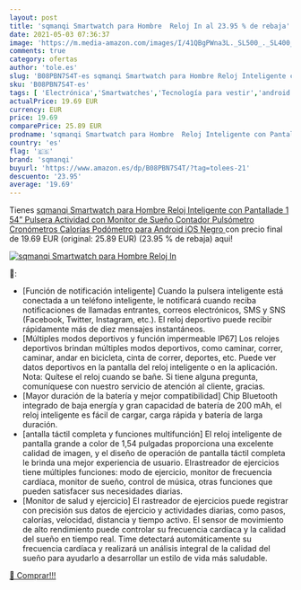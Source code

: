 ```yaml
---
layout: post
title: 'sqmanqi Smartwatch para Hombre  Reloj In al 23.95 % de rebaja'
date: 2021-05-03 07:36:37
image: 'https://m.media-amazon.com/images/I/41QBgPWna3L._SL500_._SL400_.jpg'
comments: true
category: ofertas
author: 'tole.es'
slug: 'B08PBN7S4T-es sqmanqi Smartwatch para Hombre Reloj Inteligente con...'
sku: 'B08PBN7S4T-es'
tags: [ 'Electrónica','Smartwatches','Tecnología para vestir','android','sqmanqi', ]
actualPrice: 19.69 EUR
currency: EUR
price: 19.69
comparePrice: 25.89 EUR
prodname: 'sqmanqi Smartwatch para Hombre  Reloj Inteligente con Pantallade 1 54”  Pulsera Actividad con Monitor de Sueño Contador  Pulsómetro  Cronómetros  Calorías Podómetro  para Android iOS  Negro '
country: 'es'
flag: '🇪🇸'
brand: 'sqmanqi'
buyurl: 'https://www.amazon.es/dp/B08PBN7S4T/?tag=tolees-21'
descuento: '23.95'
average: '19.69'
---
```


Tienes [sqmanqi Smartwatch para Hombre  Reloj Inteligente con Pantallade 1 54”  Pulsera Actividad con Monitor de Sueño Contador  Pulsómetro  Cronómetros  Calorías Podómetro  para Android iOS  Negro ](https://www.amazon.es/dp/B08PBN7S4T/?tag=tolees-21) con precio final de  19.69 EUR (original: 25.89 EUR) (23.95 %  de rebaja) aqui!

[![sqmanqi Smartwatch para Hombre  Reloj In](https://m.media-amazon.com/images/I/41QBgPWna3L._SL500_._SL400_.jpg)](https://www.amazon.es/dp/B08PBN7S4T/?tag=tolees-21)

🔎:

- [Función de notificación inteligente] Cuando la pulsera inteligente está conectada a un teléfono inteligente, le notificará cuando reciba notificaciones de llamadas entrantes, correos electrónicos, SMS y SNS (Facebook, Twitter, Instagram, etc.). El reloj deportivo puede recibir rápidamente más de diez mensajes instantáneos.
- [Múltiples modos deportivos y función impermeable IP67] Los relojes deportivos brindan múltiples modos deportivos, como caminar, correr, caminar, andar en bicicleta, cinta de correr, deportes, etc. Puede ver datos deportivos en la pantalla del reloj inteligente o en la aplicación. Nota: Quítese el reloj cuando se bañe. Si tiene alguna pregunta, comuníquese con nuestro servicio de atención al cliente, gracias.
- [Mayor duración de la batería y mejor compatibilidad] Chip Bluetooth integrado de baja energía y gran capacidad de batería de 200 mAh, el reloj inteligente es fácil de cargar, carga rápida y batería de larga duración.
- [antalla táctil completa y funciones multifunción] El reloj inteligente de pantalla grande a color de 1,54 pulgadas proporciona una excelente calidad de imagen, y el diseño de operación de pantalla táctil completa le brinda una mejor experiencia de usuario. Elrastreador de ejercicios tiene múltiples funciones: modo de ejercicio, monitor de frecuencia cardíaca, monitor de sueño, control de música, otras funciones que pueden satisfacer sus necesidades diarias.
- [Monitor de salud y ejercicio] El rastreador de ejercicios puede registrar con precisión sus datos de ejercicio y actividades diarias, como pasos, calorías, velocidad, distancia y tiempo activo. El sensor de movimiento de alto rendimiento puede controlar su frecuencia cardíaca y la calidad del sueño en tiempo real. Time detectará automáticamente su frecuencia cardíaca y realizará un análisis integral de la calidad del sueño para ayudarlo a desarrollar un estilo de vida más saludable.

[🛒 Comprar!!!](https://www.amazon.es/dp/B08PBN7S4T/?tag=tolees-21)
